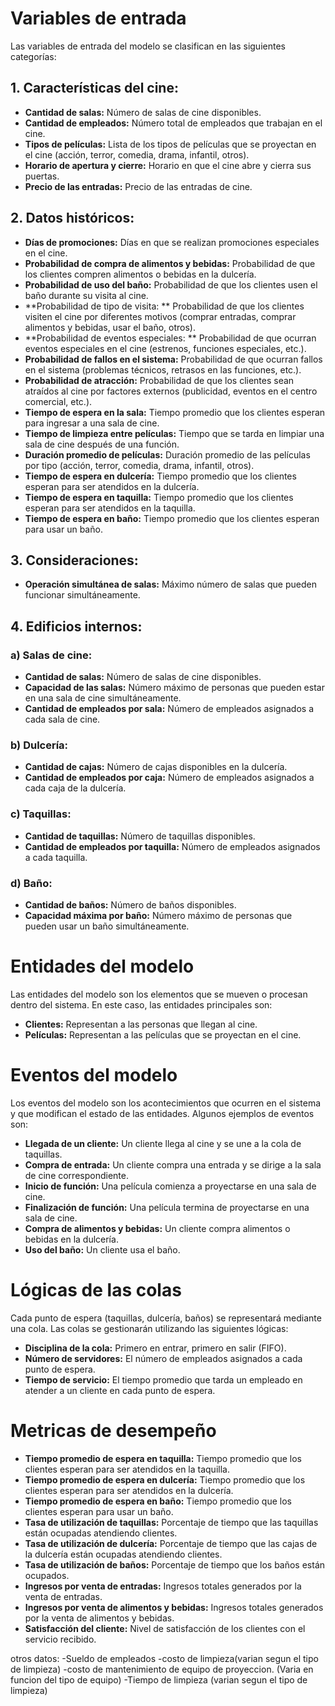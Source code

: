 # Variables de entrada

Las variables de entrada del modelo se clasifican en las siguientes categorías:

## 1. Características del cine:

- **Cantidad de salas:** Número de salas de cine disponibles.
- **Cantidad de empleados:** Número total de empleados que trabajan en el cine.
- **Tipos de películas:** Lista de los tipos de películas que se proyectan en el cine (acción, terror, comedia, drama, infantil, otros).
- **Horario de apertura y cierre:** Horario en que el cine abre y cierra sus puertas.
- **Precio de las entradas:** Precio de las entradas de cine.

## 2. Datos históricos:

- **Días de promociones:** Días en que se realizan promociones especiales en el cine.
- **Probabilidad de compra de alimentos y bebidas:** Probabilidad de que los clientes compren alimentos o bebidas en la dulcería.
- **Probabilidad de uso del baño:** Probabilidad de que los clientes usen el baño durante su visita al cine.
- **Probabilidad de tipo de visita: ** Probabilidad de que los clientes visiten el cine por diferentes motivos (comprar entradas, comprar alimentos y bebidas, usar el baño, otros).
- **Probabilidad de eventos especiales: ** Probabilidad de que ocurran eventos especiales en el cine (estrenos, funciones especiales, etc.).
- **Probabilidad de fallos en el sistema:** Probabilidad de que ocurran fallos en el sistema (problemas técnicos, retrasos en las funciones, etc.).
- **Probabilidad de atracción:** Probabilidad de que los clientes sean atraídos al cine por factores externos (publicidad, eventos en el centro comercial, etc.).
- **Tiempo de espera en la sala:** Tiempo promedio que los clientes esperan para ingresar a una sala de cine.
- **Tiempo de limpieza entre películas:** Tiempo que se tarda en limpiar una sala de cine después de una función.
- **Duración promedio de películas:** Duración promedio de las películas por tipo (acción, terror, comedia, drama, infantil, otros).
- **Tiempo de espera en dulcería:** Tiempo promedio que los clientes esperan para ser atendidos en la dulcería.
- **Tiempo de espera en taquilla:** Tiempo promedio que los clientes esperan para ser atendidos en la taquilla.
- **Tiempo de espera en baño:** Tiempo promedio que los clientes esperan para usar un baño.


## 3. Consideraciones:

- **Operación simultánea de salas:** Máximo número de salas que pueden funcionar simultáneamente.

## 4. Edificios internos:

### a) Salas de cine:

- **Cantidad de salas:** Número de salas de cine disponibles.
- **Capacidad de las salas:** Número máximo de personas que pueden estar en una sala de cine simultáneamente.
- **Cantidad de empleados por sala:** Número de empleados asignados a cada sala de cine.


### b) Dulcería:

- **Cantidad de cajas:** Número de cajas disponibles en la dulcería.
- **Cantidad de empleados por caja:** Número de empleados asignados a cada caja de la dulcería.

### c) Taquillas:

- **Cantidad de taquillas:** Número de taquillas disponibles.
- **Cantidad de empleados por taquilla:** Número de empleados asignados a cada taquilla.

### d) Baño:

- **Cantidad de baños:** Número de baños disponibles.
- **Capacidad máxima por baño:** Número máximo de personas que pueden usar un baño simultáneamente.

# Entidades del modelo

Las entidades del modelo son los elementos que se mueven o procesan dentro del sistema. En este caso, las entidades principales son:

- **Clientes:** Representan a las personas que llegan al cine.
- **Películas:** Representan a las películas que se proyectan en el cine.

# Eventos del modelo

Los eventos del modelo son los acontecimientos que ocurren en el sistema y que modifican el estado de las entidades. Algunos ejemplos de eventos son:

- **Llegada de un cliente:** Un cliente llega al cine y se une a la cola de taquillas.
- **Compra de entrada:** Un cliente compra una entrada y se dirige a la sala de cine correspondiente.
- **Inicio de función:** Una película comienza a proyectarse en una sala de cine.
- **Finalización de función:** Una película termina de proyectarse en una sala de cine.
- **Compra de alimentos y bebidas:** Un cliente compra alimentos o bebidas en la dulcería.
- **Uso del baño:** Un cliente usa el baño.

# Lógicas de las colas

Cada punto de espera (taquillas, dulcería, baños) se representará mediante una cola. Las colas se gestionarán utilizando las siguientes lógicas:

- **Disciplina de la cola:** Primero en entrar, primero en salir (FIFO).
- **Número de servidores:** El número de empleados asignados a cada punto de espera.
- **Tiempo de servicio:** El tiempo promedio que tarda un empleado en atender a un cliente en cada punto de espera.


# Metricas de desempeño

- **Tiempo promedio de espera en taquilla:** Tiempo promedio que los clientes esperan para ser atendidos en la taquilla.
- **Tiempo promedio de espera en dulcería:** Tiempo promedio que los clientes esperan para ser atendidos en la dulcería.
- **Tiempo promedio de espera en baño:** Tiempo promedio que los clientes esperan para usar un baño.
- **Tasa de utilización de taquillas:** Porcentaje de tiempo que las taquillas están ocupadas atendiendo clientes.
- **Tasa de utilización de dulcería:** Porcentaje de tiempo que las cajas de la dulcería están ocupadas atendiendo clientes.
- **Tasa de utilización de baños:** Porcentaje de tiempo que los baños están ocupados.
- **Ingresos por venta de entradas:** Ingresos totales generados por la venta de entradas.
- **Ingresos por venta de alimentos y bebidas:** Ingresos totales generados por la venta de alimentos y bebidas.
- **Satisfacción del cliente:** Nivel de satisfacción de los clientes con el servicio recibido.


otros datos:
-Sueldo de empleados
-costo de limpieza(varian segun el tipo de limpieza)
-costo de mantenimiento de equipo de proyeccion. (Varia en funcion del tipo de equipo)
-Tiempo de limpieza (varian segun el tipo de limpieza)

